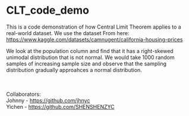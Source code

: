 # CLT_code_demo

This is a code demonstration of how Central Limit Theorem applies to a real-world dataset. We use the dataset From here:
https://www.kaggle.com/datasets/camnugent/california-housing-prices 

We look at the population column and find that it has a right-skewed unimodal distribution that is not normal. We would take 1000 random samples of increasing sample size and observe that the sampling distribution gradually approahces a normal distribution.

<br><br>
Collaborators: <br>
Johnny - https://github.com/jhnyc <br>
Yichen - https://github.com/SHENSHENZYC <br>

